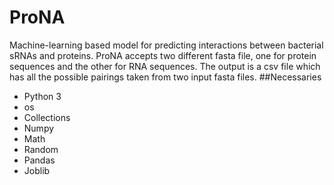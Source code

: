 # ProNA
Machine-learning based model for predicting interactions between bacterial sRNAs and proteins. ProNA accepts two different fasta file, one for protein sequences and the other for RNA sequences. The output is a csv file which has all the possible pairings taken from two input fasta files.
##Necessaries
* Python 3
* os
* Collections
* Numpy
* Math
* Random
* Pandas
* Joblib
